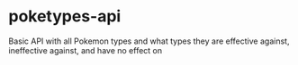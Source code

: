 # poketypes-api
Basic API with all Pokemon types and what types they are effective against, ineffective against, and have no effect on
